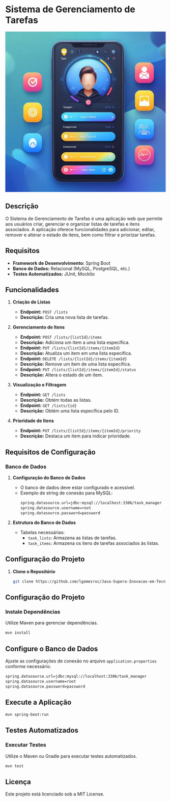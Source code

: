 # Sistema de Gerenciamento de Tarefas

![Venha conhecer o projeto Task Manager APP.](th.jpg)
## Descrição

O Sistema de Gerenciamento de Tarefas é uma aplicação web que permite aos usuários criar, gerenciar e organizar listas de tarefas e itens associados. A aplicação oferece funcionalidades para adicionar, editar, remover e alterar o estado de itens, bem como filtrar e priorizar tarefas.

## Requisitos

- **Framework de Desenvolvimento:** Spring Boot
- **Banco de Dados:** Relacional (MySQL, PostgreSQL, etc.)
- **Testes Automatizados:** JUnit, Mockito

## Funcionalidades

1. **Criação de Listas**
   - **Endpoint:** `POST /lists`
   - **Descrição:** Cria uma nova lista de tarefas.

2. **Gerenciamento de Itens**
   - **Endpoint:** `POST /lists/{listId}/items`
   - **Descrição:** Adiciona um item a uma lista específica.
   - **Endpoint:** `PUT /lists/{listId}/items/{itemId}`
   - **Descrição:** Atualiza um item em uma lista específica.
   - **Endpoint:** `DELETE /lists/{listId}/items/{itemId}`
   - **Descrição:** Remove um item de uma lista específica.
   - **Endpoint:** `PUT /lists/{listId}/items/{itemId}/status`
   - **Descrição:** Altera o estado de um item.

3. **Visualização e Filtragem**
   - **Endpoint:** `GET /lists`
   - **Descrição:** Obtém todas as listas.
   - **Endpoint:** `GET /lists/{id}`
   - **Descrição:** Obtém uma lista específica pelo ID.

4. **Prioridade de Itens**
   - **Endpoint:** `PUT /lists/{listId}/items/{itemId}/priority`
   - **Descrição:** Destaca um item para indicar prioridade.

## Requisitos de Configuração

### Banco de Dados

1. **Configuração do Banco de Dados**
   - O banco de dados deve estar configurado e acessível.
   - Exemplo de string de conexão para MySQL:
     ```properties
     spring.datasource.url=jdbc:mysql://localhost:3306/task_manager
     spring.datasource.username=root
     spring.datasource.password=password
     ```

2. **Estrutura do Banco de Dados**
   - Tabelas necessárias:
     - `task_lists`: Armazena as listas de tarefas.
     - `task_items`: Armazena os itens de tarefas associados às listas.

## Configuração do Projeto

1. **Clone o Repositório**
   ```bash
   git clone https://github.com/lgomesroc/Java-Supera-Inovacao-em-Tecnologia.git

## Configuração do Projeto

### Instale Dependências

Utilize Maven para gerenciar dependências.

```bash
mvn install
```
## Configure o Banco de Dados

Ajuste as configurações de conexão no arquivo `application.properties` conforme necessário.

```properties
spring.datasource.url=jdbc:mysql://localhost:3306/task_manager
spring.datasource.username=root
spring.datasource.password=password
```

## Execute a Aplicação

```bash
mvn spring-boot:run
```
## Testes Automatizados

### Executar Testes

Utilize o Maven ou Gradle para executar testes automatizados.

```bash
mvn test
```

## Licença
 Este projeto está licenciado sob a MIT License.
